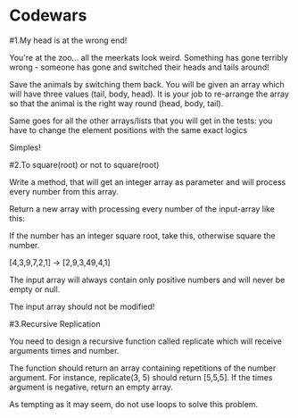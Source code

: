 # Codewars

#1.My head is at the wrong end!

You're at the zoo... all the meerkats look weird. Something has gone terribly wrong - someone has gone and switched their heads and tails around!

Save the animals by switching them back. You will be given an array which will have three values (tail, body, head). It is your job to re-arrange the array so that the animal is the right way round (head, body, tail).

Same goes for all the other arrays/lists that you will get in the tests: you have to change the element positions with the same exact logics

Simples!

#2.To square(root) or not to square(root)

Write a method, that will get an integer array as parameter and will process every number from this array.

Return a new array with processing every number of the input-array like this:

If the number has an integer square root, take this, otherwise square the number.

[4,3,9,7,2,1] -> [2,9,3,49,4,1]

The input array will always contain only positive numbers and will never be empty or null.

The input array should not be modified!

#3.Recursive Replication

You need to design a recursive function called replicate which will receive arguments times and number.

The function should return an array containing repetitions of the number argument. For instance, replicate(3, 5) should return [5,5,5]. If the times argument is negative, return an empty array.

As tempting as it may seem, do not use loops to solve this problem.
